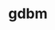 ---
title: "gdbm"
layout: cache
categories: [package, v0.20.2]
meta: {"versions": ["1.23"], "compilers": ["gcc@=11.1.0", "gcc@=11.3.0", "gcc@=11.4.0", "gcc@=12.1.0", "gcc@=7.3.1", "gcc@=7.5.0", "oneapi@=2023.0.0"], "oss": ["amzn2", "ubuntu18.04", "ubuntu20.04", "ubuntu22.04"], "platforms": ["linux"], "targets": ["aarch64", "neoverse_n1", "ppc64le", "x86_64", "x86_64_v3"], "stacks": ["aws-ahug", "aws-ahug-aarch64", "aws-isc", "aws-isc-aarch64", "build_systems", "data-vis-sdk", "e4s", "e4s-oneapi", "e4s-power", "gpu-tests", "ml-linux-x86_64-cpu", "ml-linux-x86_64-cuda", "ml-linux-x86_64-rocm", "radiuss", "radiuss-aws", "radiuss-aws-aarch64", "root", "tutorial"], "num_specs": 10, "num_specs_by_stack": {"root": 10, "aws-ahug-aarch64": 2, "radiuss-aws-aarch64": 2, "aws-isc-aarch64": 2, "aws-isc": 1, "radiuss-aws": 1, "aws-ahug": 1, "radiuss": 1, "build_systems": 1, "e4s-power": 1, "e4s": 1, "data-vis-sdk": 1, "gpu-tests": 1, "e4s-oneapi": 1, "ml-linux-x86_64-rocm": 1, "ml-linux-x86_64-cpu": 1, "ml-linux-x86_64-cuda": 1, "tutorial": 2}}
spec_details: [{"hash": "evfzceho6767mmvpsrmgnxk65tusuo22", "compiler": "gcc@=7.3.1", "versions": ["1.23"], "os": "amzn2", "platform": "linux", "target": "aarch64", "variants": ["build_system=autotools"], "stacks": ["root", "aws-ahug-aarch64", "radiuss-aws-aarch64", "aws-isc-aarch64"], "size": "-", "tarball": "https://binaries.spack.io/releases/v0.20.2/build_cache/linux-amzn2-aarch64/gcc-7.3.1/gdbm-1.23/linux-amzn2-aarch64-gcc-7.3.1-gdbm-1.23-evfzceho6767mmvpsrmgnxk65tusuo22.spack"}, {"hash": "2rg6cjqkuq3awd4twcwdl3xvjvwhr4rn", "compiler": "gcc@=7.3.1", "versions": ["1.23"], "os": "amzn2", "platform": "linux", "target": "neoverse_n1", "variants": ["build_system=autotools"], "stacks": ["root", "aws-ahug-aarch64", "radiuss-aws-aarch64", "aws-isc-aarch64"], "size": "-", "tarball": "https://binaries.spack.io/releases/v0.20.2/build_cache/linux-amzn2-neoverse_n1/gcc-7.3.1/gdbm-1.23/linux-amzn2-neoverse_n1-gcc-7.3.1-gdbm-1.23-2rg6cjqkuq3awd4twcwdl3xvjvwhr4rn.spack"}, {"hash": "7aefj7eqjh7xzkzyufebsx7takpumhet", "compiler": "gcc@=7.3.1", "versions": ["1.23"], "os": "amzn2", "platform": "linux", "target": "x86_64_v3", "variants": ["build_system=autotools"], "stacks": ["root", "aws-isc", "radiuss-aws", "aws-ahug"], "size": "-", "tarball": "https://binaries.spack.io/releases/v0.20.2/build_cache/linux-amzn2-x86_64_v3/gcc-7.3.1/gdbm-1.23/linux-amzn2-x86_64_v3-gcc-7.3.1-gdbm-1.23-7aefj7eqjh7xzkzyufebsx7takpumhet.spack"}, {"hash": "777vdloqimmcds2deo6jbkmfinw4zxdq", "compiler": "gcc@=7.5.0", "versions": ["1.23"], "os": "ubuntu18.04", "platform": "linux", "target": "x86_64_v3", "variants": ["build_system=autotools"], "stacks": ["root", "radiuss", "build_systems"], "size": "-", "tarball": "https://binaries.spack.io/releases/v0.20.2/build_cache/linux-ubuntu18.04-x86_64_v3/gcc-7.5.0/gdbm-1.23/linux-ubuntu18.04-x86_64_v3-gcc-7.5.0-gdbm-1.23-777vdloqimmcds2deo6jbkmfinw4zxdq.spack"}, {"hash": "bxlwnbzyowe2vjqttd5k4fp7e2lg3jqh", "compiler": "gcc@=11.1.0", "versions": ["1.23"], "os": "ubuntu20.04", "platform": "linux", "target": "ppc64le", "variants": ["build_system=autotools"], "stacks": ["root", "e4s-power"], "size": "-", "tarball": "https://binaries.spack.io/releases/v0.20.2/build_cache/linux-ubuntu20.04-ppc64le/gcc-11.1.0/gdbm-1.23/linux-ubuntu20.04-ppc64le-gcc-11.1.0-gdbm-1.23-bxlwnbzyowe2vjqttd5k4fp7e2lg3jqh.spack"}, {"hash": "7nodfdf2ugxiy2f6qselz6eq6ihmt2fj", "compiler": "gcc@=11.1.0", "versions": ["1.23"], "os": "ubuntu20.04", "platform": "linux", "target": "x86_64_v3", "variants": ["build_system=autotools"], "stacks": ["root", "e4s", "data-vis-sdk", "gpu-tests"], "size": "-", "tarball": "https://binaries.spack.io/releases/v0.20.2/build_cache/linux-ubuntu20.04-x86_64_v3/gcc-11.1.0/gdbm-1.23/linux-ubuntu20.04-x86_64_v3-gcc-11.1.0-gdbm-1.23-7nodfdf2ugxiy2f6qselz6eq6ihmt2fj.spack"}, {"hash": "xhdzgnxg67t3ntycxkw6obi5s6ebu7ce", "compiler": "oneapi@=2023.0.0", "versions": ["1.23"], "os": "ubuntu20.04", "platform": "linux", "target": "x86_64", "variants": ["build_system=autotools"], "stacks": ["e4s-oneapi", "root"], "size": "-", "tarball": "https://binaries.spack.io/releases/v0.20.2/build_cache/linux-ubuntu20.04-x86_64/oneapi-2023.0.0/gdbm-1.23/linux-ubuntu20.04-x86_64-oneapi-2023.0.0-gdbm-1.23-xhdzgnxg67t3ntycxkw6obi5s6ebu7ce.spack"}, {"hash": "wkcg2wr4zdp3p6dpikqrfmtobug6oqex", "compiler": "gcc@=11.4.0", "versions": ["1.23"], "os": "ubuntu22.04", "platform": "linux", "target": "x86_64_v3", "variants": ["build_system=autotools"], "stacks": ["root", "ml-linux-x86_64-rocm", "ml-linux-x86_64-cpu", "ml-linux-x86_64-cuda"], "size": "-", "tarball": "https://binaries.spack.io/releases/v0.20.2/build_cache/linux-ubuntu22.04-x86_64_v3/gcc-11.4.0/gdbm-1.23/linux-ubuntu22.04-x86_64_v3-gcc-11.4.0-gdbm-1.23-wkcg2wr4zdp3p6dpikqrfmtobug6oqex.spack"}, {"hash": "ba4juc3qtagyyn5vkmuxzentr6qrtzmr", "compiler": "gcc@=11.3.0", "versions": ["1.23"], "os": "ubuntu22.04", "platform": "linux", "target": "x86_64_v3", "variants": ["build_system=autotools"], "stacks": ["root", "tutorial"], "size": "-", "tarball": "https://binaries.spack.io/releases/v0.20.2/build_cache/linux-ubuntu22.04-x86_64_v3/gcc-11.3.0/gdbm-1.23/linux-ubuntu22.04-x86_64_v3-gcc-11.3.0-gdbm-1.23-ba4juc3qtagyyn5vkmuxzentr6qrtzmr.spack"}, {"hash": "febzyvzsp7pmgmtyla3sh27cgtmfrccg", "compiler": "gcc@=12.1.0", "versions": ["1.23"], "os": "ubuntu22.04", "platform": "linux", "target": "x86_64_v3", "variants": ["build_system=autotools"], "stacks": ["root", "tutorial"], "size": "-", "tarball": "https://binaries.spack.io/releases/v0.20.2/build_cache/linux-ubuntu22.04-x86_64_v3/gcc-12.1.0/gdbm-1.23/linux-ubuntu22.04-x86_64_v3-gcc-12.1.0-gdbm-1.23-febzyvzsp7pmgmtyla3sh27cgtmfrccg.spack"}]
---